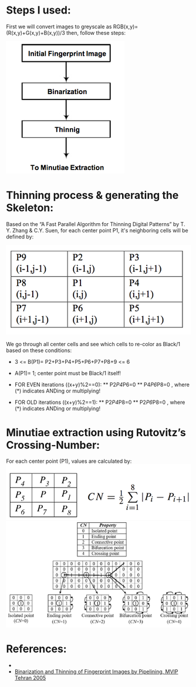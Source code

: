 # Steps I used:

First we will convert images to greyscale as RGB(x,y)= (R(x,y)+G(x,y)+B(x,y))/3
then, follow these steps:

![Steps](readme/steps.png)

# Thinning process & generating the Skeleton:


Based on the “A Fast Parallel Algorithm for Thinning Digital Patterns” by T. Y. Zhang & C.Y. Suen, for each center point P1, it's neighboring cells will be defined by:

![definning points](readme/thinning.png)

We go through all center cells and see which cells to re-color as Black/1 based on these conditions:

* 3 <= B(P1)= P2+P3+P4+P5+P6+P7+P8+9 <= 6
* A(P1)= 1; center point must be Black/1 itself!

* FOR EVEN iterations ((x+y)%2==0):
**	P2*P4*P6=0
**	P4*P6*P8=0 , where (*) indicates ANDing or multiplying!

* FOR OLD iterations ((x+y)%2==1):
**	P2*P4*P8=0
**	P2*P6*P8=0 , where (*) indicates ANDing or multiplying!


# Minutiae extraction using Rutovitz’s Crossing-Number:

For each center point (P1), values are calculated by:
![Defining CN](readme/cn.png)
![CN Values](readme/cn2.png)



# References:

*
* [Binarization and Thinning of Fingerprint Images by Pipelining, MVIP Tehran 2005]( http://www.academia.edu/1946178/Binarization_and_Thinning_of_Fingerprint_Images_by_Pipelining )